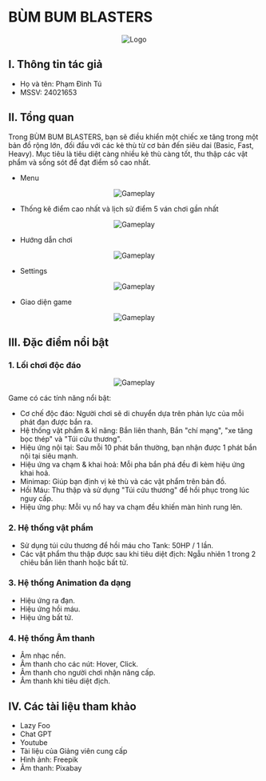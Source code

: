 # BÙM BUM BLASTERS

<p align="center">
  <img src="https://i.imgur.com/J2EYArU.png" alt="Logo">
</p>

## I. Thông tin tác giả
- Họ và tên: Phạm Đình Tú  
- MSSV: 24021653

## II. Tổng quan
Trong BÙM BUM BLASTERS, bạn sẽ điều khiển một chiếc xe tăng trong một bản đồ rộng lớn, đối đầu với các kẻ thù từ cơ bản đến siêu dai (Basic, Fast, Heavy). Mục tiêu là tiêu diệt càng nhiều kẻ thù càng tốt, thu thập các vật phẩm và sống sót để đạt điểm số cao nhất. 

- Menu
<p align="center">
  <img src="https://cdn-img.upanhlaylink.com/img/image_20250521d75971b1def78d6be77623624ee7dab4.jpg" alt="Gameplay">
</p>

- Thống kê điểm cao nhất và lịch sử điểm 5 ván chơi gần nhất
<p align="center">
  <img src="https://cdn-img.upanhlaylink.com/img/image_20250521fed8740226eabc6f5a3cad8d3a93ef57.jpg" alt="Gameplay">
</p>

- Hướng dẫn chơi

<p align="center">
  <img src="https://cdn-img.upanhlaylink.com/img/image_20250521ca8b4b61f90db1181dfbf29592fc56aa.jpg" alt="Gameplay">
</p>

- Settings
<p align="center">
  <img src="https://cdn-img.upanhlaylink.com/img/image_202505215700364d9ca9ca96d33a4053a3c5249b.jpg" alt="Gameplay">
</p>

- Giao diện game
<p align="center">
  <img src="https://cdn-img.upanhlaylink.com/img/image_20250521f0c6ec7d98c0ddc958b051598000d195.jpg" alt="Gameplay">
</p>

## III. Đặc điểm nổi bật
### 1. Lối chơi độc đáo

<p align="center">
  <img src="https://cdn-img.upanhlaylink.com/img/image_20250521de293f0e82b54c8175abf9da707efd13.jpg" alt="Gameplay">
</p>

Game có các tính năng nổi bật:
- Cơ chế độc đáo: Người chơi sẽ di chuyển dựa trên phản lực của mỗi phát đạn được bắn ra.
- Hệ thống vật phẩm & kĩ năng: Bắn liên thanh, Bắn "chí mạng", "xe tăng bọc thép" và "Túi cứu thương".
- Hiệu ứng nội tại: Sau mỗi 10 phát bắn thường, bạn nhận được 1 phát bắn nội tại siêu mạnh.
- Hiệu ứng va chạm & khai hoả: Mỗi pha bắn phá đều đi kèm hiệu ứng khai hoả.
- Minimap: Giúp bạn định vị kẻ thù và các vật phẩm trên bản đồ.
- Hồi Máu: Thu thập và sử dụng "Túi cứu thương" để hồi phục trong lúc nguy cấp.
- Hiệu ứng phụ: Mỗi vụ nổ hay va chạm đều khiến màn hình rung lên.

### 2. Hệ thống vật phẩm
- Sử dụng túi cứu thương để hồi máu cho Tank: 50HP / 1 lần.
- Các vật phẩm thu thập được sau khi tiêu diệt địch: Ngẫu nhiên 1 trong 2 chiêu bắn liên thanh hoặc bất tử.

### 3. Hệ thống Animation đa dạng
- Hiệu ứng ra đạn.
- Hiệu ứng hồi máu.
- Hiệu ứng bất tử.

### 4. Hệ thống Âm thanh
- Âm nhạc nền.
- Âm thanh cho các nút: Hover, Click.
- Âm thanh cho người chơi nhận nâng cấp.
- Âm thanh khi tiêu diệt địch.

## IV. Các tài liệu tham khảo
- Lazy Foo
- Chat GPT
- Youtube
- Tài liệu của Giảng viên cung cấp
- Hình ảnh: Freepik
- Âm thanh: Pixabay
